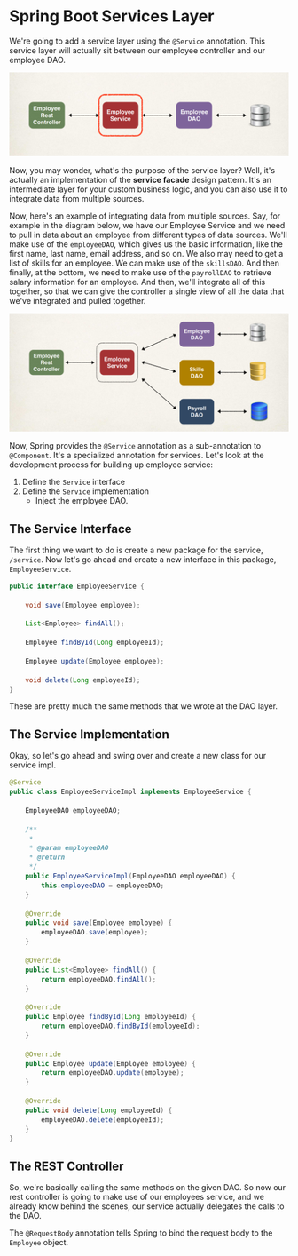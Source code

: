 # Spring Boot Services Layer 

We're going to add a service layer using the `@Service` annotation. This service layer will actually sit between our employee controller and our employee DAO. 

<img alt="image" src="004-img-001.png" height="50%" width="100%"/> 

Now, you may wonder, what's the purpose of the service layer? Well, it's actually an implementation of the **service facade** design pattern. It's an intermediate layer for your custom business logic, and you can also use it to integrate data from multiple sources. 
 
Now, here's an example of integrating data from multiple sources. Say, for example in the diagram below, we have our Employee Service and we need to pull in data about an employee from different types of data sources. We'll make use of the `employeeDAO`, which gives us the basic information, like the first name, last name, email address, and so on. We also may need to get a list of skills for an employee. We can make use of the `skillsDAO`. And then finally, at the bottom, we need to make use of the `payrollDAO` to retrieve salary information for an employee. And then, we'll integrate all of this together, so that we can give the controller a single view of all the data that we've integrated and pulled together. 

<img alt="image" src="004-img-002.png" height="50%" width="100%"/> 

Now, Spring provides the `@Service` annotation as a sub-annotation to `@Component`. It's a specialized annotation for services. Let's look at the development process for building up employee service: 

1. Define the `Service` interface
2. Define the `Service` implementation 
   - Inject the employee DAO. 

## The Service Interface 

The first thing we want to do is create a new package for the service, `/service`. Now let's go ahead and create a new interface in this package, `EmployeeService`. 

```Java EmployeeService.java
public interface EmployeeService {

    void save(Employee employee);

    List<Employee> findAll();

    Employee findById(Long employeeId);

    Employee update(Employee employee);

    void delete(Long employeeId);
}
```

These are pretty much the same methods that we wrote at the DAO layer. 

## The Service Implementation 

Okay, so let's go ahead and swing over and create a new class for our service impl. 

```Java EmployeeServiceImpl.java
@Service
public class EmployeeServiceImpl implements EmployeeService {

    EmployeeDAO employeeDAO;

    /**
     *
     * @param employeeDAO
     * @return
     */
    public EmployeeServiceImpl(EmployeeDAO employeeDAO) {
        this.employeeDAO = employeeDAO;
    }

    @Override
    public void save(Employee employee) {
        employeeDAO.save(employee);
    }

    @Override
    public List<Employee> findAll() {
        return employeeDAO.findAll();
    }

    @Override
    public Employee findById(Long employeeId) {
        return employeeDAO.findById(employeeId);
    }

    @Override
    public Employee update(Employee employee) {
        return employeeDAO.update(employee);
    }

    @Override
    public void delete(Long employeeId) {
        employeeDAO.delete(employeeId);
    }
}
```

## The REST Controller 

So, we're basically calling the same methods on the given DAO. So now our rest controller is going to make use of our employees service, and we already know behind the scenes, our service actually delegates the calls to the DAO.

The `@RequestBody` annotation tells Spring to bind the request body to the `Employee` object.

